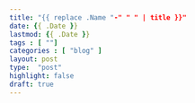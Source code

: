 ```yaml
---
title: "{{ replace .Name "-" " " | title }}"
date: {{ .Date }}
lastmod: {{ .Date }}
tags : [ ""]
categories : [ "blog" ]
layout: post
type:  "post"
highlight: false
draft: true
---
```

